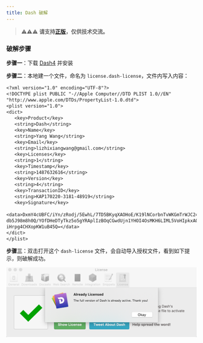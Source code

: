 ```yaml
---
title: Dash 破解
---
```


> ⚠️⚠️⚠️ **请支持[正版](https://kapeli.com/dash)，仅供技术交流。**

### 破解步骤

**步骤一**：下载 [Dash4](https://singapore.kapeli.com/downloads/v4/Dash.zip) 并安装

**步骤二**：本地建一个文件，命名为 `license.dash-license`，文件内写入内容：

```
<?xml version="1.0" encoding="UTF-8"?>
<!DOCTYPE plist PUBLIC "-//Apple Computer//DTD PLIST 1.0//EN" "http://www.apple.com/DTDs/PropertyList-1.0.dtd">
<plist version="1.0">
<dict>
   <key>Product</key>
   <string>Dash</string>
   <key>Name</key>
   <string>Yang Wang</string>
   <key>Email</key>
   <string>lizhixiangwang@gmail.com</string>
   <key>Licenses</key>
   <string>1</string>
   <key>Timestamp</key>
   <string>1487632616</string>
   <key>Version</key>
   <string>4</string>
   <key>TransactionID</key>
   <string>KAP170220-3181-48919</string>
   <key>Signature</key>
   <data>DxmY4cUBFC/iYn/zRodj/5EwhL/7TD5BKyqXAOHoE/K19lNCorbnTvWKGmTrWJC242/mT8DJ7Zod
db5J98m8h0Q/YOfDHeDTyTkz5o5gYRAplIzBOqCGwdUjn1YHOI4OsMKH6LIML5VoHIpkxAOQwmmH
iHrpg4CHXopKW1uB45Q=</data>
</dict>
</plist>
```

**步骤三**：双击打开这个 `dash-license` 文件，会自动导入授权文件，看到如下提示，则破解成功。

![](/resources/images/dash-licensed.png)
   
   
